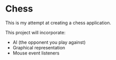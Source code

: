 # Chess

This is my attempt at creating a chess application.

This project will incorporate:
- AI (the opponent you play against)
- Graphical representation
- Mouse event listeners
